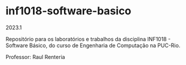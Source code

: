 # inf1018-software-basico

2023.1

Repositório para os laboratórios e trabalhos da disciplina INF1018 - Software Básico, do curso de Engenharia de Computação na PUC-Rio.

Professor: Raul Renteria
